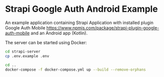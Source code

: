 # Strapi Google Auth Android Example

An example application containing Strapi Application with installed plugin Google Auth Mobile https://www.npmjs.com/package/strapi-plugin-google-auth-mobile and an Android app (Kotlin).

The server can be started using Docker:

```bash
cd strapi-server
cp .env.example .env

cd ..
docker-compose -f docker-compose.yml up --build --remove-orphans
```